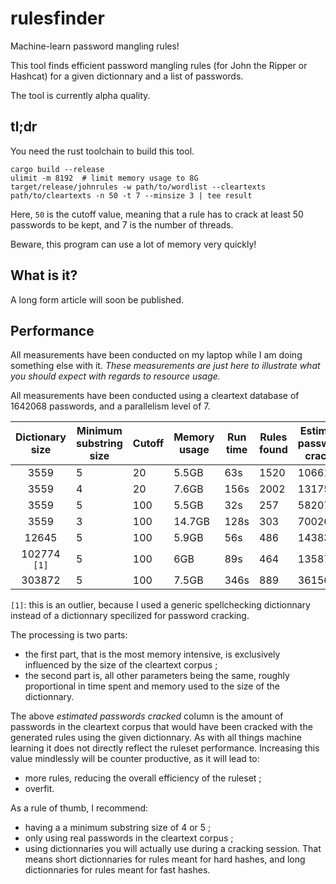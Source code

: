 # rulesfinder

Machine-learn password mangling rules!

This tool finds efficient password mangling rules (for John the Ripper or Hashcat) for a given dictionnary and a list of passwords.

The tool is currently alpha quality.

## tl;dr

You need the rust toolchain to build this tool.

```
cargo build --release
ulimit -m 8192  # limit memory usage to 8G
target/release/johnrules -w path/to/wordlist --cleartexts path/to/cleartexts -n 50 -t 7 --minsize 3 | tee result
```

Here, `50` is the cutoff value, meaning that a rule has to crack at least 50 passwords to be kept, and 7 is the number of threads.

Beware, this program can use a lot of memory very quickly!

## What is it?

A long form article will soon be published.

## Performance

All measurements have been conducted on my laptop while I am doing something else with it.
*These measurements are just here to illustrate what you should expect with regards to resource usage.*

All measurements have been conducted using a cleartext database of 1642068 passwords, and a parallelism level of 7.

| Dictionary size | Minimum substring size | Cutoff | Memory usage | Run time | Rules found | Estimated passwords cracked |
|:---------------:|------------------------|--------|--------------|----------|-------------|-----------------------------|
| 3559            | 5                      | 20     | 5.5GB        | 63s      | 1520        | 106610                      |
| 3559            | 4                      | 20     | 7.6GB        | 156s     | 2002        | 131752                      |
| 3559            | 5                      | 100    | 5.5GB        | 32s      | 257         | 58207                       |
| 3559            | 3                      | 100    | 14.7GB       | 128s     | 303         | 70026                       |
| 12645           | 5                      | 100    | 5.9GB        | 56s      | 486         | 143838                      |
| 102774 `[1]` | 5                      | 100    | 6GB          | 89s      | 464         | 135873                      |
| 303872          | 5                      | 100    | 7.5GB        | 346s     | 889         | 361561                      |

`[1]`: this is an outlier, because I used a generic spellchecking dictionnary instead of a dictionnary specilized for password cracking.

The processing is two parts:

 * the first part, that is the most memory intensive, is exclusively influenced by the size of the cleartext corpus ;
 * the second part is, all other parameters being the same, roughly proportional in time spent and memory used to the size of the dictionnary.

The above *estimated passwords cracked* column is the amount of passwords in the cleartext corpus that would have been cracked with the generated rules using the given dictionnary.
As with all things machine learning it does not directly reflect the ruleset performance.
Increasing this value mindlessly will be counter productive, as it will lead to:

 * more rules, reducing the overall efficiency of the ruleset ;
 * overfit.

As a rule of thumb, I recommend:

 * having a a minimum substring size of 4 or 5 ;
 * only using real passwords in the cleartext corpus ;
 * using dictionnaries you will actually use during a cracking session. That means short dictionnaries for rules meant for hard hashes, and long dictionnaries for rules meant for fast hashes.

